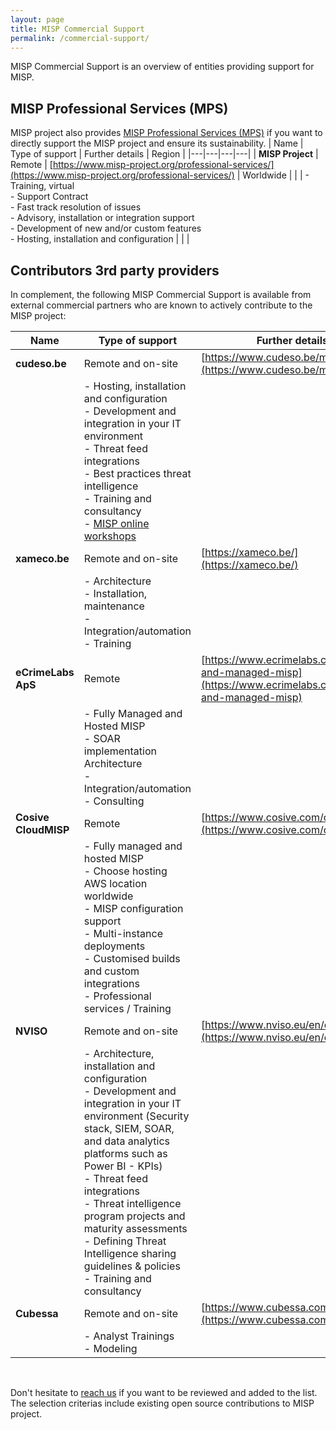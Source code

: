 ```yaml
---
layout: page
title: MISP Commercial Support
permalink: /commercial-support/
---
```


MISP Commercial Support is an overview of entities providing support for MISP.

## MISP Professional Services (MPS)

MISP project also provides [MISP Professional Services (MPS)](/professional-services/) if you want to directly support the MISP project and ensure its sustainability.
| Name   | Type of support | Further details  | Region |
|---|---|---|---|
| **MISP Project**  | Remote | [https://www.misp-project.org/professional-services/](https://www.misp-project.org/professional-services/) | Worldwide |
|            | - Training, virtual<br />- Support Contract <br />- Fast track resolution of issues<br />- Advisory, installation or integration support<br />- Development of new and/or custom features<br />- Hosting, installation and configuration |   | |


## Contributors 3rd party providers

In complement, the following MISP Commercial Support is available from external commercial partners who are known to actively contribute to the MISP project:

| Name   | Type of support | Further details  | Region |
|---|---|---|---|
| **cudeso.be**  | Remote and on-site | [https://www.cudeso.be/misp.html](https://www.cudeso.be/misp.html) | Europe |
|            | - Hosting, installation and configuration <br /> - Development and integration in your IT environment <br /> - Threat feed integrations <br /> - Best practices threat intelligence <br /> - Training and consultancy <br /> - [MISP online workshops](https://www.cudeso.be/misp-workshop.html) |   | |
| **xameco.be** | Remote and on-site | [https://xameco.be/](https://xameco.be/) | Europe |
|               | - Architecture <br />- Installation, maintenance<br />- Integration/automation<br />- Training | | |
| **eCrimeLabs ApS** | Remote | [https://www.ecrimelabs.com/hosted-and-managed-misp](https://www.ecrimelabs.com/hosted-and-managed-misp) | Europe |
|               | - Fully Managed and Hosted MISP<br />- SOAR implementation Architecture <br />- Integration/automation<br />- Consulting | | |
| **Cosive CloudMISP** | Remote | [https://www.cosive.com/cloud-misp](https://www.cosive.com/cloud-misp) | Worldwide |
|               | - Fully managed and hosted MISP<br />- Choose hosting AWS location worldwide<br />- MISP configuration support<br />- Multi-instance deployments<br />- Customised builds and custom integrations<br />- Professional services / Training | | |
| **NVISO**  | Remote and on-site | [https://www.nviso.eu/en/contact](https://www.nviso.eu/en/contact) | Europe |
|            | - Architecture, installation and configuration <br /> - Development and integration in your IT environment (Security stack, SIEM, SOAR, and data analytics platforms such as Power BI - KPIs)<br /> - Threat feed integrations <br /> - Threat intelligence program projects and maturity assessments <br /> - Defining Threat Intelligence sharing guidelines & policies <br /> - Training and consultancy |   | |
| **Cubessa**  | Remote and on-site | [https://www.cubessa.com](https://www.cubessa.com) | Worldwide |
|            | - Analyst Trainings <br /> - Modeling <br /> |   | |
<br />

Don't hesitate to [reach us](/support) if you want to be reviewed and added to the list. The selection criterias include existing open source contributions to MISP project.

